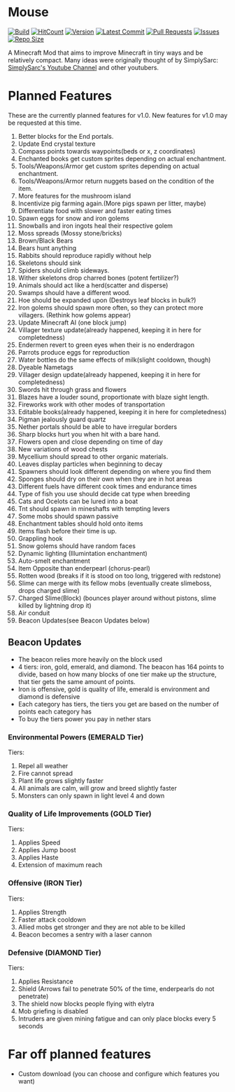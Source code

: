 # Mouse
[![Build](https://travis-ci.com/lochnessdragon/Mouse.svg?branch=master)](https://travis-ci.com/lochnessdragon/Mouse.svg?branch=master)
[![HitCount](http://hits.dwyl.com/lochnessdragon/Mouse.svg)](http://hits.dwyl.com/lochnessdragon/Mouse)
[![Version](https://img.shields.io/github/v/release/lochnessdragon/Mouse?include_prereleases)](https://img.shields.io/github/v/release/lochnessdragon/Mouse?include_prereleases)
[![Latest Commit](https://img.shields.io/github/last-commit/lochnessdragon/Mouse)](https://img.shields.io/github/last-commit/lochnessdragon/Mouse)
[![Pull Requests](https://img.shields.io/github/issues-pr/lochnessdragon/Mouse)](https://img.shields.io/github/issues-pr/lochnessdragon/Mouse)
[![Issues](https://img.shields.io/github/issues/lochnessdragon/Mouse)](https://img.shields.io/github/issues/lochnessdragon/Mouse)
[![Repo Size](https://img.shields.io/github/repo-size/lochnessdragon/Mouse)](https://img.shields.io/github/repo-size/lochnessdragon/Mouse)

A Minecraft Mod that aims to improve Minecraft in tiny ways and be relatively compact.
Many ideas were originally thought of by SimplySarc: [SimplySarc's Youtube Channel](https://www.youtube.com/user/SimplySarc) and other youtubers.


# Planned Features
These are the currently planned features for v1.0. New features for v1.0 may be requested at this time.

1. Better blocks for the End portals.
2. Update End crystal texture
3. Compass points towards waypoints(beds or x, z coordinates)
4. Enchanted books get custom sprites depending on actual enchantment.
5. Tools/Weapons/Armor get custom sprites depending on actual enchantment.
6. Tools/Weapons/Armor return nuggets based on the condition of the item.
7. More features for the mushroom island
8. Incentivize pig farming again.(More pigs spawn per litter, maybe)
9. Differentiate food with slower and faster eating times
10. Spawn eggs for snow and iron golems
11. Snowballs and iron ingots heal their respective golem
12. Moss spreads (Mossy stone/bricks)
13. Brown/Black Bears
14. Bears hunt anything
15. Rabbits should reproduce rapidly without help
16. Skeletons should sink
17. Spiders should climb sideways.
18. Wither skeletons drop charred bones (potent fertilizer?)
19. Animals should act like a herd(scatter and disperse)
20. Swamps should have a different wood.
21. Hoe should be expanded upon (Destroys leaf blocks in bulk?)
22. Iron golems should spawn more often, so they can protect more villagers. (Rethink how golems appear)
23. Update Minecraft AI (one block jump)
24. Villager texture update(already happened, keeping it in here for completedness)
25. Endermen revert to green eyes when their is no enderdragon
26. Parrots produce eggs for reproduction
27. Water bottles do the same effects of milk(slight cooldown, though)
28. Dyeable Nametags
29. Villager design update(already happened, keeping it in here for completedness)
30. Swords hit through grass and flowers
31. Blazes have a louder sound, proportionate with blaze sight length.
32. Fireworks work with other modes of transportation
33. Editable books(already happened, keeping it in here for completedness)
34. Pigman jealously guard quartz
35. Nether portals should be able to have irregular borders
36. Sharp blocks hurt you when hit with a bare hand.
37. Flowers open and close depending on time of day
38. New variations of wood chests
39. Mycellium should spread to other organic materials.
40. Leaves display particles when beginning to decay
41. Spawners should look different depending on where you find them
42. Sponges should dry on their own when they are in hot areas
43. Different fuels have different cook times and endurance times
44. Type of fish you use should decide cat type when breeding
45. Cats and Ocelots can be lured into a boat
46. Tnt should spawn in mineshafts with tempting levers
47. Some mobs should spawn passive
48. Enchantment tables should hold onto items
49. Items flash before their time is up.
50. Grappling hook
51. Snow golems should have random faces
52. Dynamic lighting (Illumintation enchantment)
53. Auto-smelt enchantment
54. Item Opposite than enderpearl (chorus-pearl)
55. Rotten wood (breaks if it is stood on too long, triggered with redstone)
56. Slime can merge with its fellow mobs (eventually create slimeboss, drops charged slime)
57. Charged Slime(Block) (bounces player around without pistons, slime killed by lightning drop it)
58. Air conduit
59. Beacon Updates(see Beacon Updates below)

## Beacon Updates
+ The beacon relies more heavily on the block used
+ 4 tiers: iron, gold, emerald, and diamond. The beacon has 164 points to divide, based on how many blocks of one tier make up the structure, that tier gets the same amount of points.
+ Iron is offensive, gold is quality of life, emerald is environment and diamond is defensive
+ Each category has tiers, the tiers you get are based on the number of points each category has
+ To buy the tiers power you pay in nether stars
### Environmental Powers (EMERALD Tier)
Tiers:
1. Repel all weather
2. Fire cannot spread
3. Plant life grows slightly faster
4. All animals are calm, will grow and breed slightly faster
5. Monsters can only spawn in light level 4 and down
### Quality of Life Improvements (GOLD Tier)
Tiers:
1. Applies Speed
2. Applies Jump boost
3. Applies Haste
4. Extension of maximum reach
### Offensive (IRON Tier)
Tiers:
1. Applies Strength
2. Faster attack cooldown
3. Allied mobs get stronger and they are not able to be killed
4. Beacon becomes a sentry with a laser cannon
### Defensive (DIAMOND Tier)
Tiers:
1. Applies Resistance
2. Shield (Arrows fail to penetrate 50% of the time, enderpearls do not penetrate)
3. The shield now blocks people flying with elytra
4. Mob griefing is disabled
5. Intruders are given mining fatigue and can only place blocks every 5 seconds

# Far off planned features
+ Custom download (you can choose and configure which features you want)
